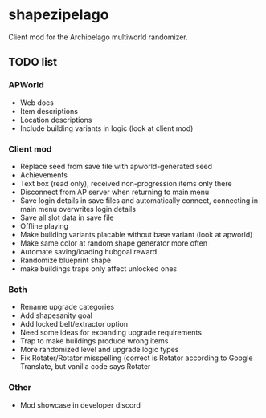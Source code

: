 # shapezipelago
Client mod for the Archipelago multiworld randomizer.

## TODO list
### APWorld
- Web docs
- Item descriptions
- Location descriptions
- Include building variants in logic (look at client mod)
### Client mod
- Replace seed from save file with apworld-generated seed
- Achievements
- Text box (read only), received non-progression items only there
- Disconnect from AP server when returning to main menu
- Save login details in save files and automatically connect, connecting in main menu overwrites login details
- Save all slot data in save file
- Offline playing
- Make building variants placable without base variant (look at apworld)
- Make same color at random shape generator more often
- Automate saving/loading hubgoal reward
- Randomize blueprint shape
- make buildings traps only affect unlocked ones
### Both
- Rename upgrade categories
- Add shapesanity goal
- Add locked belt/extractor option
- Need some ideas for expanding upgrade requirements
- Trap to make buildings produce wrong items
- More randomized level and upgrade logic types
- Fix Rotater/Rotator misspelling (correct is Rotator according to Google Translate, but vanilla code says Rotater
### Other
- Mod showcase in developer discord
